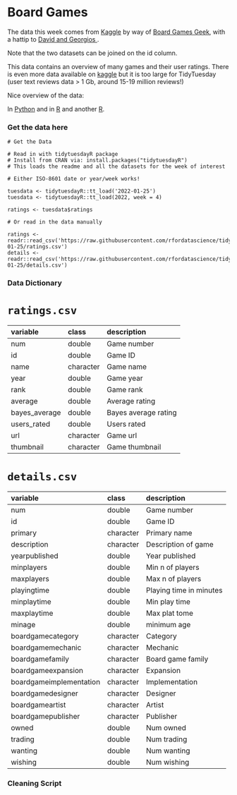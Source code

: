 
# Board Games

The data this week comes from [Kaggle](https://www.kaggle.com/jvanelteren/boardgamegeek-reviews/version/3?select=2022-01-08.csv) by way of [Board Games Geek](https://www.boardgamegeek.com/), with a hattip to [David and Georgios ](https://github.com/rfordatascience/tidytuesday/issues/382#issuecomment-1020305849).

Note that the two datasets can be joined on the id column.

This data contains an overview of many games and their user ratings. There is even more data available on [kaggle](https://www.kaggle.com/jvanelteren/boardgamegeek-reviews/version/3?select=2022-01-08.csv) but it is too large for TidyTuesday (user text reviews data > 1 Gb, around 15-19 million reviews!)

Nice overview of the data:

In [Python](https://jvanelteren.github.io/blog/2022/01/19/boardgames.html) and in [R](https://theparttimeanalyst.com/2019/04/21/tidy-tuesday-board-games-xgboost-model/) and another [R](https://rpubs.com/thewiremonkey/476630).

### Get the data here

```{r}
# Get the Data

# Read in with tidytuesdayR package 
# Install from CRAN via: install.packages("tidytuesdayR")
# This loads the readme and all the datasets for the week of interest

# Either ISO-8601 date or year/week works!

tuesdata <- tidytuesdayR::tt_load('2022-01-25')
tuesdata <- tidytuesdayR::tt_load(2022, week = 4)

ratings <- tuesdata$ratings

# Or read in the data manually

ratings <- readr::read_csv('https://raw.githubusercontent.com/rfordatascience/tidytuesday/main/data/2022/2022-01-25/ratings.csv')
details <- readr::read_csv('https://raw.githubusercontent.com/rfordatascience/tidytuesday/main/data/2022/2022-01-25/details.csv')

```
### Data Dictionary

# `ratings.csv`

|variable      |class     |description |
|:-------------|:---------|:-----------|
|num           |double    | Game number |
|id            |double    | Game ID |
|name          |character | Game name |
|year          |double    | Game year |
|rank          |double    | Game rank |
|average       |double    | Average rating  |
|bayes_average |double    | Bayes average rating|
|users_rated   |double    | Users rated |
|url           |character | Game url |
|thumbnail     |character | Game thumbnail  |

# `details.csv`

|variable                |class     |description |
|:-----------------------|:---------|:-----------|
|num                     |double    | Game number |
|id                      |double    | Game ID |
|primary                 |character | Primary name  |
|description             |character | Description of game |
|yearpublished           |double    | Year published |
|minplayers              |double    | Min n of players|
|maxplayers              |double    | Max n of players |
|playingtime             |double    | Playing time in minutes |
|minplaytime             |double    | Min play time |
|maxplaytime             |double    | Max plat tome |
|minage                  |double    | minimum age|
|boardgamecategory       |character | Category |
|boardgamemechanic       |character | Mechanic   |
|boardgamefamily         |character | Board game family   |
|boardgameexpansion      |character | Expansion |
|boardgameimplementation |character | Implementation  |
|boardgamedesigner       |character | Designer |
|boardgameartist         |character | Artist  |
|boardgamepublisher      |character | Publisher     |
|owned                   |double    | Num owned  |
|trading                 |double    | Num trading  |
|wanting                 |double    | Num wanting |
|wishing                 |double    | Num wishing |



### Cleaning Script

